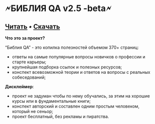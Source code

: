 # **🗲БИБЛИЯ QA v2.5 -beta🗲**


## [Читать](https://vladislaveremeev.github.io/QA_bible) _•_ [Скачать](https://github.com/VladislavEremeev/QA_bible/releases)

**Что это за проект?** 

“Библия QA” - это копилка полезностей объемом 370+ страниц:



* ответы на самые популярные вопросы новичков о профессии и старте карьеры;
* крупнейшая подборка ссылок и полезных ресурсов;
* конспект всевозможной теории и ответов на вопросы с реальных собеседований; 

**Дисклеймер**:



* проект не задуман чтобы по нему обучались, за этим на хорошие курсы или в фундаментальные книги;
* конспект авторский и составлен одним простым человеком, который не сеньор;
* проект бесплатный, без рекламы и пиратства.
